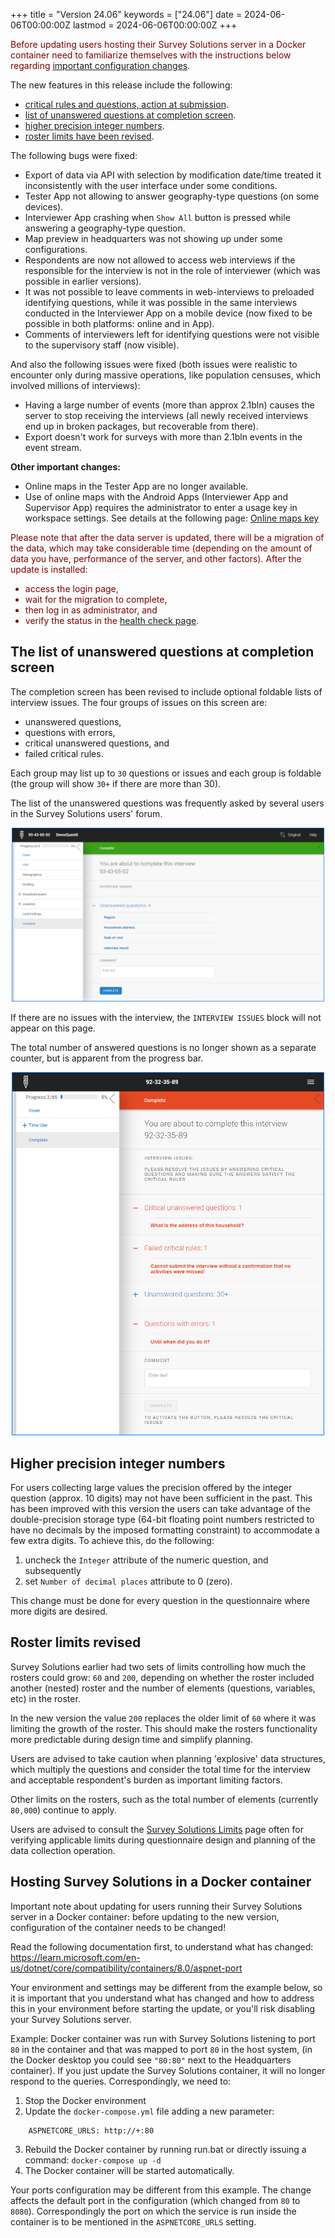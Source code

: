 +++
title = "Version 24.06"
keywords = ["24.06"]
date = 2024-06-06T00:00:00Z
lastmod = 2024-06-06T00:00:00Z
+++


<FONT color="maroon">Before updating users hosting their Survey Solutions
server in a Docker container need to familiarize themselves with the
instructions below regarding [important configuration changes](#hosting-survey-solutions-in-a-docker-container).</FONT>

The new features in this release include the following:

- [critical rules and questions, action at submission](/questionnaire-designer/techniques/critical-rules-and-questions/).
- [list of unanswered questions at completion screen](#the-list-of-unanswered-questions-at-completion-screen).
- [higher precision integer numbers](#higher-precision-integer-numbers).
- [roster limits have been revised](#roster-limits-revised).

The following bugs were fixed:

- Export of data via API with selection by modification date/time treated it
inconsistently with the user interface under some conditions.
- Tester App not allowing to answer geography-type questions (on some devices).
- Interviewer App crashing when `Show All` button is pressed while answering
a geography-type question.
- Map preview in headquarters was not showing up under some configurations.
- Respondents are now not allowed to access web interviews if the responsible
for the interview is not in the role of interviewer (which was possible in
earlier versions).
- It was not possible to leave comments in web-interviews to preloaded
identifying questions, while it was possible in the same interviews conducted in
the Interviewer App on a mobile device (now fixed to be possible in both
platforms: online and in App).
- Comments of interviewers left for identifying questions were not visible
to the supervisory staff (now visible).

And also the following issues were fixed (both issues were realistic to
encounter only during massive operations, like population censuses, which
involved millions of interviews):

- Having a large number of events (more than approx 2.1bln) causes the server to
stop receiving the interviews (all newly received interviews end up in broken
packages, but recoverable from there).
- Export doesn't work for surveys with more than 2.1bln events in the event
stream.

**Other important changes:**

- Online maps in the Tester App are no longer available.
- Use of online maps with the Android Apps (Interviewer App and Supervisor App)
requires the administrator to enter a usage key in workspace settings. See
details at the following page: [Online maps key](/headquarters/mapsmanage/online-maps-key/)

<FONT color="maroon">

Please note that after the data server is updated, there will be a migration of
the data, which may take considerable time (depending on the amount of data you
have, performance of the server, and other factors). After the update is
installed:

- access the login page,
- wait for the migration to complete,
- then log in as administrator, and
- verify the status in the <A href="/headquarters/config/healthcheck/">health check page</A>.

</FONT>

The list of unanswered questions at completion screen
-----------------------------------------------------------

The completion screen has been revised to include optional foldable lists of
interview issues. The four groups of issues on this screen are:

- unanswered questions,
- questions with errors,
- critical unanswered questions, and
- failed critical rules.

Each group may list up to `30` questions or issues and each group is foldable
(the group will show `30+` if there are more than 30).

The list of the unanswered questions was frequently asked by several users in
the Survey Solutions users' forum.

<CENTER>
  <A href="images/unanswered_questions.png">
    <IMG src="images/unanswered_questions.png" width=500>
  </A>
</CENTER>

If there are no issues with the interview, the `INTERVIEW ISSUES` block will not
appear on this page.

The total number of answered questions is no longer shown as a separate counter,
but is apparent from the progress bar.

<CENTER>
  <A href="images/completion_screen.png">
    <IMG src="images/completion_screen.png" width=500>
  </A>
</CENTER>


Higher precision integer numbers
------------------------------------

For users collecting large values the precision offered by the integer question
(approx. 10 digits) may not have been sufficient in the past. This has been
improved with this version the users can take advantage of the double-precision
storage type (64-bit floating point numbers restricted to have no decimals by
the imposed formatting constraint) to accommodate a few extra digits. To achieve
this, do the following:

1. uncheck the `Integer` attribute of the numeric question, and subsequently
2. set `Number of decimal places` attribute to 0 (zero).

This change must be done for every question in the questionnaire where more
digits are desired.

Roster limits revised
-----------------------------

Survey Solutions earlier had two sets of limits controlling how much the rosters
could grow: `60` and `200`, depending on whether the roster included another
(nested) roster and the number of elements (questions, variables, etc) in the
roster.

In the new version the value `200` replaces the older limit of `60` where it was
limiting the growth of the roster. This should make the rosters functionality
more predictable during design time and simplify planning.

Users are advised to take caution when planning 'explosive' data structures,
which multiply the questions and consider the total time for the interview and
acceptable respondent's burden as important limiting factors.

Other limits on the rosters, such as the total number of elements (currently
`80,000`) continue to apply.

Users are advised to consult the
[Survey Solutions Limits](/questionnaire-designer/limits/survey-solutions-limits/)
page often for verifying applicable limits during questionnaire design and
planning of the data collection operation.

Hosting Survey Solutions in a Docker container
-------------------------------------------------------

Important note about updating for users running their Survey Solutions server
in a Docker container: before updating to the new version, configuration of the
container needs to be changed!

Read the following documentation first, to understand what has changed:
https://learn.microsoft.com/en-us/dotnet/core/compatibility/containers/8.0/aspnet-port

Your environment and settings may be different from the example below, so it is
important that you understand what has changed and how to address this in your
environment before starting the update, or you'll risk disabling your Survey
Solutions server.

Example:
Docker container was run with Survey Solutions listening to port `80` in the
container and that was mapped to port `80` in the host system, (in the Docker
desktop you could see `"80:80"` next to the Headquarters container). If you
just update the Survey Solutions container, it will no longer respond to the
queries. Correspondingly, we need to:

1. Stop the Docker environment
2. Update the `docker-compose.yml` file adding a new parameter:
```
    ASPNETCORE_URLS: http://+:80
```
3. Rebuild the Docker container by running run.bat or directly issuing a command:
`docker-compose up -d`
4. The Docker container will be started automatically.

Your ports configuration may be different from this example. The change affects
the default port in the configuration (which changed from `80` to `8080`).
Correspondingly the port on which the service is run inside the container is to
be mentioned in the `ASPNETCORE_URLS` setting.

